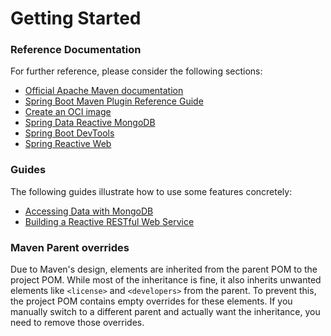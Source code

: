# Getting Started

### Reference Documentation
For further reference, please consider the following sections:

* [Official Apache Maven documentation](https://maven.apache.org/guides/index.html)
* [Spring Boot Maven Plugin Reference Guide](https://docs.spring.io/spring-boot/3.3.3/maven-plugin)
* [Create an OCI image](https://docs.spring.io/spring-boot/3.3.3/maven-plugin/build-image.html)
* [Spring Data Reactive MongoDB](https://docs.spring.io/spring-boot/docs/3.3.3/reference/htmlsingle/index.html#data.nosql.mongodb)
* [Spring Boot DevTools](https://docs.spring.io/spring-boot/docs/3.3.3/reference/htmlsingle/index.html#using.devtools)
* [Spring Reactive Web](https://docs.spring.io/spring-boot/docs/3.3.3/reference/htmlsingle/index.html#web.reactive)

### Guides
The following guides illustrate how to use some features concretely:

* [Accessing Data with MongoDB](https://spring.io/guides/gs/accessing-data-mongodb/)
* [Building a Reactive RESTful Web Service](https://spring.io/guides/gs/reactive-rest-service/)

### Maven Parent overrides

Due to Maven's design, elements are inherited from the parent POM to the project POM.
While most of the inheritance is fine, it also inherits unwanted elements like `<license>` and `<developers>` from the parent.
To prevent this, the project POM contains empty overrides for these elements.
If you manually switch to a different parent and actually want the inheritance, you need to remove those overrides.

